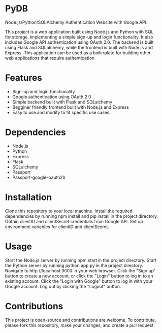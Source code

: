 # PyDB
Node.js/Python/SQLAlchemy Authentication Website with Google API.

This project is a web application built using Node.js and Python with SQL for storage, implementing a simple sign-up and login functionality. It also includes Google API authentication using OAuth 2.0. The backend is built using Flask and SQLalchemy, while the frontend is built with Node.js and Express. This application can be used as a boilerplate for building other web applications that require authentication.

# Features
- Sign-up and login functionality
- Google authentication using OAuth 2.0
- Simple backend built with Flask and SQLalchemy
- Begginer friendly frontend built with Node.js and Express
- Easy to use and modify to fit specific use cases

# Dependencies
- Node.js
- Python
- Express
- Flask
- SQLalchemy
- Passport
- Passport-google-oauth20

# Installation
Clone this repository to your local machine.
Install the required dependencies by running npm install and pip install in the project directory.
Obtain clientID and clientSecret credentials from Google API.
Set up environment variables for clientID and clientSecret.

# Usage
Start the Node.js server by running npm start in the project directory.
Start the Python server by running python app.py in the project directory.
Navigate to http://localhost:3000 in your web browser.
Click the "Sign up" button to create a new account, or click the "Login" button to log in to an existing account.
Click the "Login with Google" button to log in with your Google account.
Log out by clicking the "Logout" button.

# Contributions
This project is open-source and contributions are welcome. To contribute, please fork this repository, make your changes, and create a pull request.
